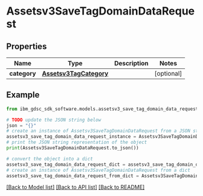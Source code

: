 # Assetsv3SaveTagDomainDataRequest


## Properties

Name | Type | Description | Notes
------------ | ------------- | ------------- | -------------
**category** | [**Assetsv3TagCategory**](Assetsv3TagCategory.md) |  | [optional] 

## Example

```python
from ibm_gdsc_sdk_software.models.assetsv3_save_tag_domain_data_request import Assetsv3SaveTagDomainDataRequest

# TODO update the JSON string below
json = "{}"
# create an instance of Assetsv3SaveTagDomainDataRequest from a JSON string
assetsv3_save_tag_domain_data_request_instance = Assetsv3SaveTagDomainDataRequest.from_json(json)
# print the JSON string representation of the object
print(Assetsv3SaveTagDomainDataRequest.to_json())

# convert the object into a dict
assetsv3_save_tag_domain_data_request_dict = assetsv3_save_tag_domain_data_request_instance.to_dict()
# create an instance of Assetsv3SaveTagDomainDataRequest from a dict
assetsv3_save_tag_domain_data_request_from_dict = Assetsv3SaveTagDomainDataRequest.from_dict(assetsv3_save_tag_domain_data_request_dict)
```
[[Back to Model list]](../README.md#documentation-for-models) [[Back to API list]](../README.md#documentation-for-api-endpoints) [[Back to README]](../README.md)


